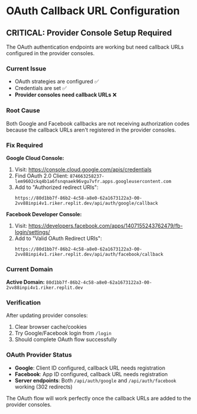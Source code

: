# OAuth Callback URL Configuration

## CRITICAL: Provider Console Setup Required

The OAuth authentication endpoints are working but need callback URLs configured in the provider consoles.

### Current Issue
- OAuth strategies are configured ✅
- Credentials are set ✅  
- **Provider consoles need callback URLs** ❌

### Root Cause
Both Google and Facebook callbacks are not receiving authorization codes because the callback URLs aren't registered in the provider consoles.

### Fix Required

**Google Cloud Console:**
1. Visit: https://console.cloud.google.com/apis/credentials
2. Find OAuth 2.0 Client: `874663258237-lem9602ckq4b1a6fsnqnaek96vgu7vfr.apps.googleusercontent.com`
3. Add to "Authorized redirect URIs":
   ```
   https://80d1bb7f-86b2-4c58-a8e0-62a1673122a3-00-2vv88inpi4v1.riker.replit.dev/api/auth/google/callback
   ```

**Facebook Developer Console:**
1. Visit: https://developers.facebook.com/apps/1407155243762479/fb-login/settings/
2. Add to "Valid OAuth Redirect URIs":
   ```
   https://80d1bb7f-86b2-4c58-a8e0-62a1673122a3-00-2vv88inpi4v1.riker.replit.dev/api/auth/facebook/callback
   ```

### Current Domain
**Active Domain:** `80d1bb7f-86b2-4c58-a8e0-62a1673122a3-00-2vv88inpi4v1.riker.replit.dev`

### Verification
After updating provider consoles:
1. Clear browser cache/cookies
2. Try Google/Facebook login from `/login`
3. Should complete OAuth flow successfully

### OAuth Provider Status
- **Google**: Client ID configured, callback URL needs registration
- **Facebook**: App ID configured, callback URL needs registration
- **Server endpoints**: Both `/api/auth/google` and `/api/auth/facebook` working (302 redirects)

The OAuth flow will work perfectly once the callback URLs are added to the provider consoles.